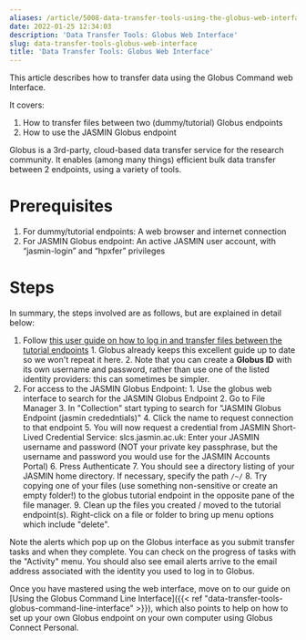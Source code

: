 ```yaml
---
aliases: /article/5008-data-transfer-tools-using-the-globus-web-interface
date: 2022-01-25 12:34:03
description: 'Data Transfer Tools: Globus Web Interface'
slug: data-transfer-tools-globus-web-interface
title: 'Data Transfer Tools: Globus Web Interface'
---
```


This article describes how to transfer data using the Globus Command web
Interface.

It covers:

  1. How to transfer files between two (dummy/tutorial) Globus endpoints
  2. How to use the JASMIN Globus endpoint

Globus is a 3rd-party, cloud-based data transfer service for the research
community. It enables (among many things) efficient bulk data transfer between
2 endpoints, using a variety of tools.

# Prerequisites

  1. For dummy/tutorial endpoints: A web browser and internet connection
  2. For JASMIN Globus endpoint: An active JASMIN user account, with “jasmin-login” and “hpxfer” privileges

# Steps

In summary, the steps involved are as follows, but are explained in detail
below:

  1. Follow [this user guide on how to log in and transfer files between the tutorial endpoints](https://docs.globus.org/how-to/get-started/)
    1. Globus already keeps this excellent guide up to date so we won't repeat it here.
    2. Note that you can create a **Globus ID** with its own username and password, rather than use one of the listed identity providers: this can sometimes be simpler.
  2. For access to the JASMIN Globus Endpoint: 
    1. Use the globus web interface to search for the JASMIN Globus Endpoint
    2. Go to File Manager
    3. In "Collection" start typing to search for "JASMIN Globus Endpoint (jasmin crededntials)"
    4. Click the name to request connection to that endpoint
    5. You will now request a credential from JASMIN Short-Lived Credential Service: slcs.jasmin.ac.uk: Enter your JASMIN username and password (NOT your private key passphrase, but the username and password you would use for the JASMIN Accounts Portal)
    6. Press Authenticate
    7. You should see a directory listing of your JASMIN home directory. If necessary, specify the path `/~/`
    8. Try copying one of your files (use something non-sensitive or create an empty folder!) to the globus tutorial endpoint in the opposite pane of the file manager.
    9. Clean up the files you created / moved to the tutorial endpoint(s). Right-click on a file or folder to bring up menu options which include "delete".

Note the alerts which pop up on the Globus interface as you submit transfer
tasks and when they complete. You can check on the progress of tasks with the
"Activity" menu. You should also see email alerts arrive to the email address
associated with the identity you used to log in to Globus.

Once you have mastered using the web interface, move on to our guide on [Using
the Globus Command Line Interface]({{< ref "data-transfer-tools-globus-command-line-interface" >}}), which also points to help on how to set up your
own Globus endpoint on your own computer using Globus Connect Personal.


